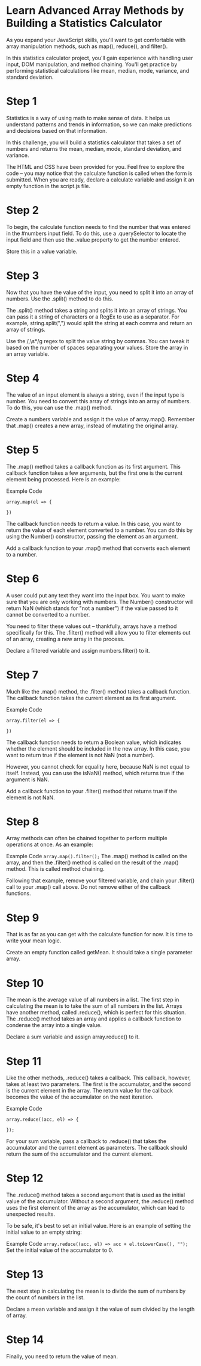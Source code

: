 # Learn Advanced Array Methods by Building a Statistics Calculator
As you expand your JavaScript skills, you'll want to get comfortable with array manipulation methods, such as map(), reduce(), and filter().

In this statistics calculator project, you'll gain experience with handling user input, DOM manipulation, and method chaining. You'll get practice by performing statistical calculations like mean, median, mode, variance, and standard deviation.

# Step 1
Statistics is a way of using math to make sense of data. It helps us understand patterns and trends in information, so we can make predictions and decisions based on that information.

In this challenge, you will build a statistics calculator that takes a set of numbers and returns the mean, median, mode, standard deviation, and variance.

The HTML and CSS have been provided for you. Feel free to explore the code – you may notice that the calculate function is called when the form is submitted. When you are ready, declare a calculate variable and assign it an empty function in the script.js file.

# Step 2
To begin, the calculate function needs to find the number that was entered in the #numbers input field. To do this, use a .querySelector to locate the input field and then use the .value property to get the number entered.

Store this in a value variable.

# Step 3
Now that you have the value of the input, you need to split it into an array of numbers. Use the .split() method to do this.

The .split() method takes a string and splits it into an array of strings. You can pass it a string of characters or a RegEx to use as a separator. For example, string.split(",") would split the string at each comma and return an array of strings.

Use the /,\s*/g regex to split the value string by commas. You can tweak it based on the number of spaces separating your values. Store the array in an array variable.

# Step 4
The value of an input element is always a string, even if the input type is number. You need to convert this array of strings into an array of numbers. To do this, you can use the .map() method.

Create a numbers variable and assign it the value of array.map(). Remember that .map() creates a new array, instead of mutating the original array.

# Step 5
The .map() method takes a callback function as its first argument. This callback function takes a few arguments, but the first one is the current element being processed. Here is an example:

Example Code
```
array.map(el => {

})
```
The callback function needs to return a value. In this case, you want to return the value of each element converted to a number. You can do this by using the Number() constructor, passing the element as an argument.

Add a callback function to your .map() method that converts each element to a number.

# Step 6
A user could put any text they want into the input box. You want to make sure that you are only working with numbers. The Number() constructor will return NaN (which stands for "not a number") if the value passed to it cannot be converted to a number.

You need to filter these values out – thankfully, arrays have a method specifically for this. The .filter() method will allow you to filter elements out of an array, creating a new array in the process.

Declare a filtered variable and assign numbers.filter() to it.

# Step 7
Much like the .map() method, the .filter() method takes a callback function. The callback function takes the current element as its first argument.

Example Code
```
array.filter(el => {

})
```
The callback function needs to return a Boolean value, which indicates whether the element should be included in the new array. In this case, you want to return true if the element is not NaN (not a number).

However, you cannot check for equality here, because NaN is not equal to itself. Instead, you can use the isNaN() method, which returns true if the argument is NaN.

Add a callback function to your .filter() method that returns true if the element is not NaN.

# Step 8
Array methods can often be chained together to perform multiple operations at once. As an example:

Example Code
`array.map().filter();`
The .map() method is called on the array, and then the .filter() method is called on the result of the .map() method. This is called method chaining.

Following that example, remove your filtered variable, and chain your .filter() call to your .map() call above. Do not remove either of the callback functions.

# Step 9
That is as far as you can get with the calculate function for now. It is time to write your mean logic.

Create an empty function called getMean. It should take a single parameter array.

# Step 10
The mean is the average value of all numbers in a list. The first step in calculating the mean is to take the sum of all numbers in the list. Arrays have another method, called .reduce(), which is perfect for this situation. The .reduce() method takes an array and applies a callback function to condense the array into a single value.

Declare a sum variable and assign array.reduce() to it.

# Step 11
Like the other methods, .reduce() takes a callback. This callback, however, takes at least two parameters. The first is the accumulator, and the second is the current element in the array. The return value for the callback becomes the value of the accumulator on the next iteration.

Example Code
```
array.reduce((acc, el) => {

});
```
For your sum variable, pass a callback to .reduce() that takes the accumulator and the current element as parameters. The callback should return the sum of the accumulator and the current element.

# Step 12
The .reduce() method takes a second argument that is used as the initial value of the accumulator. Without a second argument, the .reduce() method uses the first element of the array as the accumulator, which can lead to unexpected results.

To be safe, it's best to set an initial value. Here is an example of setting the initial value to an empty string:

Example Code
`array.reduce((acc, el) => acc + el.toLowerCase(), "");`
Set the initial value of the accumulator to 0.

# Step 13
The next step in calculating the mean is to divide the sum of numbers by the count of numbers in the list.

Declare a mean variable and assign it the value of sum divided by the length of array.

# Step 14
Finally, you need to return the value of mean.